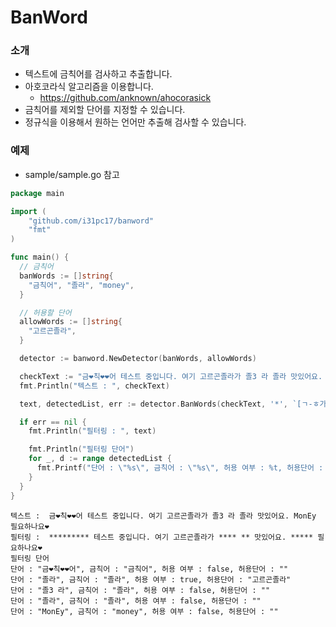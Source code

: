 # BanWord

### 소개
* 텍스트에 금칙어를 검사하고 추출합니다.
* 아호코라식 알고리즘을 이용합니다.
  * https://github.com/anknown/ahocorasick
* 금칙어를 제외할 단어를 지정할 수 있습니다.
* 정규식을 이용해서 원하는 언어만 추출해 검사할 수 있습니다.

### 예제
* sample/sample.go 참고
```go
package main

import (
	"github.com/i31pc17/banword"
	"fmt"
)

func main() {
  // 금칙어
  banWords := []string{
    "금칙어", "졸라", "money",
  }

  // 허용할 단어
  allowWords := []string{
    "고르곤졸라",
  }

  detector := banword.NewDetector(banWords, allowWords)

  checkText := "금❤️칙❤️❤️어 테스트 중입니다. 여기 고르곤졸라가 졸3 라 졸라 맛있어요. MonEy 필요하나요❤️"
  fmt.Println("텍스트 : ", checkText)

  text, detectedList, err := detector.BanWords(checkText, '*', `[ㄱ-ㅎ가-힣ㅏ-ㅣa-zA-Z]+`)

  if err == nil {
    fmt.Println("필터링 : ", text)

    fmt.Println("필터링 단어")
    for _, d := range detectedList {
      fmt.Printf("단어 : \"%s\", 금칙어 : \"%s\", 허용 여부 : %t, 허용단어 : \"%s\"\n", d.OriWord, d.Word, d.Allowed, d.AllowWord)
    }
  }
}
```
```
텍스트 :  금❤️칙❤️❤️어 테스트 중입니다. 여기 고르곤졸라가 졸3 라 졸라 맛있어요. MonEy 필요하나요❤️
필터링 :  ********* 테스트 중입니다. 여기 고르곤졸라가 **** ** 맛있어요. ***** 필요하나요❤️
필터링 단어
단어 : "금❤️칙❤️❤️어", 금칙어 : "금칙어", 허용 여부 : false, 허용단어 : ""
단어 : "졸라", 금칙어 : "졸라", 허용 여부 : true, 허용단어 : "고르곤졸라"
단어 : "졸3 라", 금칙어 : "졸라", 허용 여부 : false, 허용단어 : ""
단어 : "졸라", 금칙어 : "졸라", 허용 여부 : false, 허용단어 : ""
단어 : "MonEy", 금칙어 : "money", 허용 여부 : false, 허용단어 : ""
```
